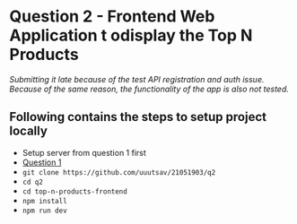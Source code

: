 # Question 2 - Frontend Web Application t odisplay the Top N Products

_Submitting it late because of the test API registration and auth issue. Because of the same reason, the functionality of the app is also not tested._

## Following contains the steps to setup project locally
- Setup server from question 1 first 
- [Question 1](https://github.com/uuutsav/21051903/blob/master/q1/README.md)
- `git clone https://github.com/uuutsav/21051903/q2`
- `cd q2`
- `cd top-n-products-frontend`
- `npm install`
- `npm run dev`
